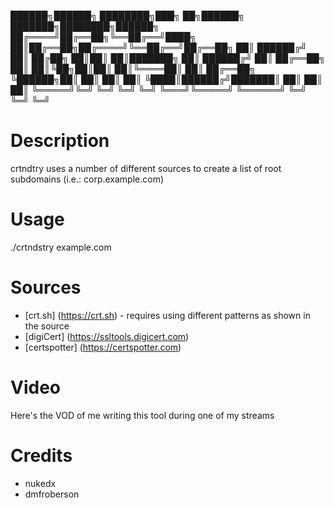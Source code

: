  ██████╗██████╗ ████████╗███╗   ██╗██████╗ ███████╗████████╗██████╗ 
██╔════╝██╔══██╗╚══██╔══╝████╗  ██║██╔══██╗██╔════╝╚══██╔══╝██╔══██╗
██║     ██████╔╝   ██║   ██╔██╗ ██║██║  ██║███████╗   ██║   ██████╔╝
██║     ██╔══██╗   ██║   ██║╚██╗██║██║  ██║╚════██║   ██║   ██╔══██╗
╚██████╗██║  ██║   ██║   ██║ ╚████║██████╔╝███████║   ██║   ██║  ██║
 ╚═════╝╚═╝  ╚═╝   ╚═╝   ╚═╝  ╚═══╝╚═════╝ ╚══════╝   ╚═╝   ╚═╝  ╚═╝

       
# Description
crtndtry uses a number of different sources to create a list of root subdomains (i.e.: corp.example.com)                                         

# Usage
./crtndstry example.com

# Sources 
- [crt.sh] (https://crt.sh) - requires using different patterns as shown in the source 
- [digiCert] (https://ssltools.digicert.com) 
- [certspotter] (https://certspotter.com)

# Video
Here's the VOD of me writing this tool during one of my streams


# Credits
- nukedx 
- dmfroberson

